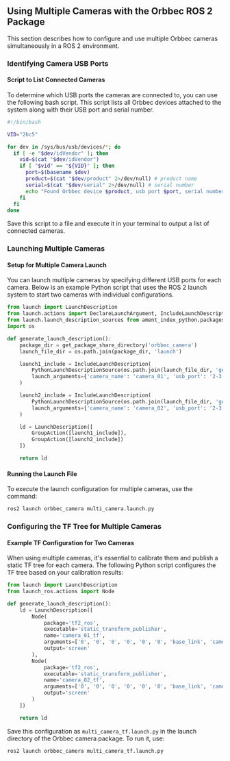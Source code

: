 ## Using Multiple Cameras with the Orbbec ROS 2 Package

This section describes how to configure and use multiple Orbbec cameras simultaneously in a ROS 2 environment.

### Identifying Camera USB Ports

#### Script to List Connected Cameras

To determine which USB ports the cameras are connected to, you can use the following bash script. This script lists all Orbbec devices attached to the system along with their USB port and serial number.

```bash
#!/bin/bash

VID="2bc5"

for dev in /sys/bus/usb/devices/*; do
  if [ -e "$dev/idVendor" ]; then
    vid=$(cat "$dev/idVendor")
    if [ "$vid" == "${VID}" ]; then
      port=$(basename $dev)
      product=$(cat "$dev/product" 2>/dev/null) # product name
      serial=$(cat "$dev/serial" 2>/dev/null) # serial number
      echo "Found Orbbec device $product, usb port $port, serial number $serial"
    fi
  fi
done
```

Save this script to a file and execute it in your terminal to output a list of connected cameras.

### Launching Multiple Cameras

#### Setup for Multiple Camera Launch

You can launch multiple cameras by specifying different USB ports for each camera. Below is an example Python script that uses the ROS 2 launch system to start two cameras with individual configurations.

```python
from launch import LaunchDescription
from launch.actions import DeclareLaunchArgument, IncludeLaunchDescription, GroupAction, ExecuteProcess
from launch.launch_description_sources from ament_index_python.packages import get_package_share_directory
import os

def generate_launch_description():
    package_dir = get_package_share_directory('orbbec_camera')
    launch_file_dir = os.path.join(package_dir, 'launch')

    launch1_include = IncludeLaunchDescription(
        PythonLaunchDescriptionSource(os.path.join(launch_file_dir, 'gemini_camera.launch.py')),
        launch_arguments={'camera_name': 'camera_01', 'usb_port': '2-3.4.4.4.1', 'device_num': '2', 'sync_mode': 'free_run'}.items()
    )

    launch2_include = IncludeLaunchDescription(
        PythonLaunchDescriptionSource(os.path.join(launch_file_dir, 'gemini_camera.launch.py')),
        launch_arguments={'camera_name': 'camera_02', 'usb_port': '2-3.4.4.4.3', 'device_num': '2', 'sync_mode': 'free_run'}.items()
    )

    ld = LaunchDescription([
        GroupAction([launch1_include]),
        GroupAction([launch2_include])
    ])

    return ld
```

#### Running the Launch File

To execute the launch configuration for multiple cameras, use the command:

```bash
ros2 launch orbbec_camera multi_camera.launch.py
```

### Configuring the TF Tree for Multiple Cameras

#### Example TF Configuration for Two Cameras

When using multiple cameras, it's essential to calibrate them and publish a static TF tree for each camera. The following Python script configures the TF tree based on your calibration results:

```python
from launch import LaunchDescription
from launch_ros.actions import Node

def generate_launch_description():
    ld = LaunchDescription([
        Node(
            package='tf2_ros',
            executable='static_transform_publisher',
            name='camera_01_tf',
            arguments=['0', '0', '0', '0', '0', '0', 'base_link', 'camera_01_link'],
            output='screen'
        ),
        Node(
            package='tf2_ros',
            executable='static_transform_publisher',
            name='camera_02_tf',
            arguments=['0', '0', '0', '0', '0', '0', 'base_link', 'camera_02_link'],
            output='screen'
        )
    ])

    return ld
```

Save this configuration as `multi_camera_tf.launch.py` in the launch directory of the Orbbec camera package. To run it, use:

```bash
ros2 launch orbbec_camera multi_camera_tf.launch.py
```
